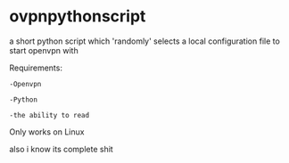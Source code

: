 # ovpnpythonscript
a short python script which 'randomly' selects a local configuration file to start openvpn with

Requirements:

  	-Openvpn

  	-Python
    
  	-the ability to read

Only works on Linux


also i know its complete shit

